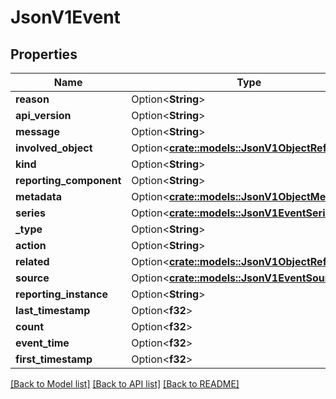 # JsonV1Event

## Properties

Name | Type | Description | Notes
------------ | ------------- | ------------- | -------------
**reason** | Option<**String**> |  | [optional]
**api_version** | Option<**String**> |  | [optional]
**message** | Option<**String**> |  | [optional]
**involved_object** | Option<[**crate::models::JsonV1ObjectReference**](json_V1ObjectReference.md)> |  | [optional]
**kind** | Option<**String**> |  | [optional]
**reporting_component** | Option<**String**> |  | [optional]
**metadata** | Option<[**crate::models::JsonV1ObjectMeta**](json_V1ObjectMeta.md)> |  | [optional]
**series** | Option<[**crate::models::JsonV1EventSeries**](json_V1EventSeries.md)> |  | [optional]
**_type** | Option<**String**> |  | [optional]
**action** | Option<**String**> |  | [optional]
**related** | Option<[**crate::models::JsonV1ObjectReference**](json_V1ObjectReference.md)> |  | [optional]
**source** | Option<[**crate::models::JsonV1EventSource**](json_V1EventSource.md)> |  | [optional]
**reporting_instance** | Option<**String**> |  | [optional]
**last_timestamp** | Option<**f32**> |  | [optional]
**count** | Option<**f32**> |  | [optional]
**event_time** | Option<**f32**> |  | [optional]
**first_timestamp** | Option<**f32**> |  | [optional]

[[Back to Model list]](../README.md#documentation-for-models) [[Back to API list]](../README.md#documentation-for-api-endpoints) [[Back to README]](../README.md)


